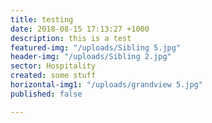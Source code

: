 ```yaml
---
title: testing
date: 2018-08-15 17:13:27 +1000
description: this is a test
featured-img: "/uploads/Sibling 5.jpg"
header-img: "/uploads/Sibling 2.jpg"
sector: Hospitality
created: some stuff
horizontal-img1: "/uploads/grandview 5.jpg"
published: false

---
```

